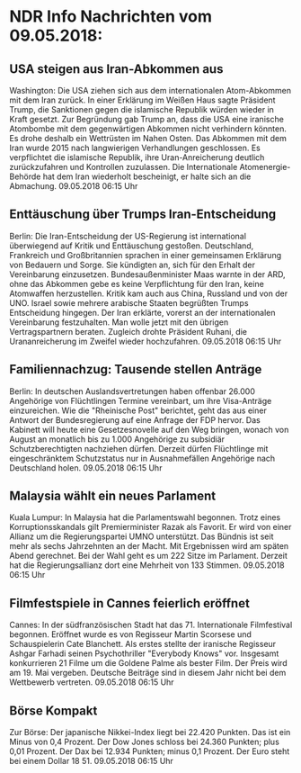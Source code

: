 # NDR Info Nachrichten vom 09.05.2018:


## USA steigen aus Iran-Abkommen aus
Washington:	     Die USA ziehen sich aus dem internationalen Atom-Abkommen mit dem Iran zurück. In einer Erklärung im Weißen Haus sagte Präsident Trump, die Sanktionen gegen die islamische Republik würden wieder in Kraft gesetzt. Zur Begründung gab Trump an, dass die USA eine iranische Atombombe mit dem gegenwärtigen Abkommen nicht verhindern könnten. Es drohe deshalb ein Wettrüsten im Nahen Osten. Das Abkommen mit dem Iran wurde 2015 nach langwierigen Verhandlungen geschlossen. Es verpflichtet die islamische Republik, ihre Uran-Anreicherung deutlich zurückzufahren und Kontrollen zuzulassen. Die Internationale Atomenergie-Behörde hat dem Iran wiederholt bescheinigt, er halte sich an die Abmachung. 09.05.2018 06:15 Uhr 

## Enttäuschung über Trumps Iran-Entscheidung
Berlin: Die Iran-Entscheidung der US-Regierung ist international überwiegend auf Kritik und Enttäuschung gestoßen. Deutschland, Frankreich und Großbritannien sprachen in einer gemeinsamen Erklärung von Bedauern und Sorge. Sie kündigten an, sich für den Erhalt der Vereinbarung einzusetzen. Bundesaußenminister Maas warnte in der ARD, ohne das Abkommen gebe es keine Verpflichtung für den Iran, keine Atomwaffen herzustellen. Kritik kam auch aus China, Russland und von der UNO. Israel sowie mehrere arabische Staaten begrüßten Trumps Entscheidung hingegen. Der Iran erklärte, vorerst an der internationalen Vereinbarung festzuhalten. Man wolle jetzt mit den übrigen Vertragspartnern beraten. Zugleich drohte Präsident Ruhani, die Urananreicherung im Zweifel wieder hochzufahren. 09.05.2018 06:15 Uhr 

## Familiennachzug: Tausende stellen Anträge
Berlin: In deutschen Auslandsvertretungen haben offenbar 26.000 Angehörige von Flüchtlingen Termine vereinbart, um ihre Visa-Anträge einzureichen. Wie die "Rheinische Post" berichtet, geht das aus einer Antwort der Bundesregierung auf eine Anfrage der FDP hervor. Das Kabinett will heute eine Gesetzesnovelle auf den Weg bringen, wonach von August an monatlich bis zu 1.000 Angehörige zu subsidiär Schutzberechtigten nachziehen dürfen. Derzeit dürfen Flüchtlinge mit eingeschränktem Schutzstatus nur in Ausnahmefällen Angehörige nach Deutschland holen. 09.05.2018 06:15 Uhr 

## Malaysia wählt ein neues Parlament
Kuala Lumpur: In Malaysia hat die Parlamentswahl begonnen. Trotz eines Korruptionsskandals gilt Premierminister Razak als Favorit. Er wird von einer Allianz um die Regierungspartei UMNO unterstützt. Das Bündnis ist seit mehr als sechs Jahrzehnten an der Macht. Mit Ergebnissen wird am späten Abend gerechnet. Bei der Wahl geht es um 222 Sitze im Parlament. Derzeit hat die Regierungsallianz dort eine Mehrheit von 133 Stimmen. 09.05.2018 06:15 Uhr 

## Filmfestspiele in Cannes feierlich eröffnet
Cannes: In der südfranzösischen Stadt hat das 71. Internationale Filmfestival begonnen. Eröffnet wurde es von Regisseur Martin Scorsese und Schauspielerin Cate Blanchett. Als erstes stellte der iranische Regisseur Ashgar Farhadi seinen Psychothriller "Everybody Knows" vor. Insgesamt konkurrieren 21 Filme um die Goldene Palme als bester Film. Der Preis wird am 19. Mai vergeben. Deutsche Beiträge sind in diesem Jahr nicht bei dem Wettbewerb vertreten. 09.05.2018 06:15 Uhr 

## Börse Kompakt
Zur Börse: Der japanische Nikkei-Index liegt bei 22.420 Punkten. Das ist ein Minus von 0,4 Prozent. Der Dow Jones schloss bei 24.360 Punkten; plus 0,01 Prozent. Der Dax bei 12.934 Punkten; minus 0,1 Prozent. Der Euro steht bei einem Dollar 18 51. 09.05.2018 06:15 Uhr 
